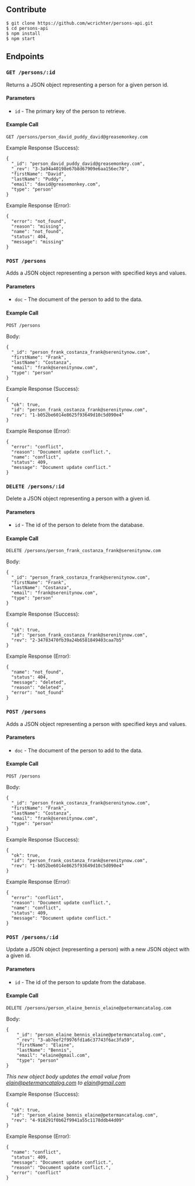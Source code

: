 ## Contribute

```
$ git clone https://github.com/wcrichter/persons-api.git
$ cd persons-api
$ npm install
$ npm start
```



## Endpoints


### `GET /persons/:id`

Returns a JSON object representing a person for a given person id.

#### Parameters

- `id` - The primary key of the person to retrieve.

#### Example Call

```
GET /persons/person_david_puddy_david@greasemonkey.com
```

Example Response (Success):
```
{
  "_id": "person_david_puddy_david@greasemonkey.com",
  "_rev": "3-3a94a40198e67b8d67909e6aa156ec70",
  "firstName": "David",
  "lastName": "Puddy",
  "email": "david@greasemonkey.com",
  "type": "person"
}
```

Example Response (Error):
```
{
  "error": "not_found",
  "reason": "missing",
  "name": "not_found",
  "status": 404,
  "message": "missing"
}
```


### `POST /persons`

Adds a JSON object representing a person with specified keys and values.

#### Parameters

- `doc` - The document of the person to add to the data.

#### Example Call

```
POST /persons
```

Body:
```
{
  "_id": "person_frank_costanza_frank@serenitynow.com",
  "firstName": "Frank",
  "lastName": "Costanza",
  "email": "frank@serenitynow.com",
  "type": "person"
}
```

Example Response (Success):
```
{
  "ok": true,
  "id": "person_frank_costanza_frank@serenitynow.com",
  "rev": "1-b052be6014e8625f93649d10c5d090e4"
}
```

Example Response (Error):
```
{
  "error": "conflict",
  "reason": "Document update conflict.",
  "name": "conflict",
  "status": 409,
  "message": "Document update conflict."
}
```


### `DELETE /persons/:id`

Delete a JSON object representing a person with a given id.

#### Parameters

- `id` - The id of the person to delete from the database.

#### Example Call

```
DELETE /persons/person_frank_costanza_frank@serenitynow.com
```

Body:
```
{
  "_id": "person_frank_costanza_frank@serenitynow.com",
  "firstName": "Frank",
  "lastName": "Costanza",
  "email": "frank@serenitynow.com",
  "type": "person"
}
```

Example Response (Success):
```
{
  "ok": true,
  "id": "person_frank_costanza_frank@serenitynow.com",
  "rev": "2-34783470fb39a24b6581849403caa7b5"
}
```

Example Response (Error):
```
{
  "name": "not_found",
  "status": 404,
  "message": "deleted",
  "reason": "deleted",
  "error": "not_found"
}
```

### `POST /persons`

Adds a JSON object representing a person with specified keys and values.

#### Parameters

- `doc` - The document of the person to add to the data.

#### Example Call

```
POST /persons
```

Body:
```
{
  "_id": "person_frank_costanza_frank@serenitynow.com",
  "firstName": "Frank",
  "lastName": "Costanza",
  "email": "frank@serenitynow.com",
  "type": "person"
}
```

Example Response (Success):
```
{
  "ok": true,
  "id": "person_frank_costanza_frank@serenitynow.com",
  "rev": "1-b052be6014e8625f93649d10c5d090e4"
}
```

Example Response (Error):
```
{
  "error": "conflict",
  "reason": "Document update conflict.",
  "name": "conflict",
  "status": 409,
  "message": "Document update conflict."
}
```


### `POST /persons/:id`

Update a JSON object (representing a person) with a new JSON object with a given id.

#### Parameters

- `id` - The id of the person to update from the database.

#### Example Call

```
DELETE /persons/person_elaine_bennis_elaine@petermancatalog.com
```

Body:
```
{
	"_id": "person_elaine_bennis_elaine@petermancatalog.com",
	"_rev": "3-ab7eef2f9976fd1a6c37743f6ac3fa59",
	"firstName": "Elaine",
	"lastName": "Bennis",
	"email": "elaine@gmail.com",
	"type": "person"
}
```
*This new object body updates the email value from elain@petermancatalog.com to elain@gmail.com*

Example Response (Success):
```
{
  "ok": true,
  "id": "person_elaine_bennis_elaine@petermancatalog.com",
  "rev": "4-918291f0b62f9941a55c1178ddb44d09"
}
```

Example Response (Error):
```
{
  "name": "conflict",
  "status": 409,
  "message": "Document update conflict.",
  "reason": "Document update conflict.",
  "error": "conflict"
}
```
